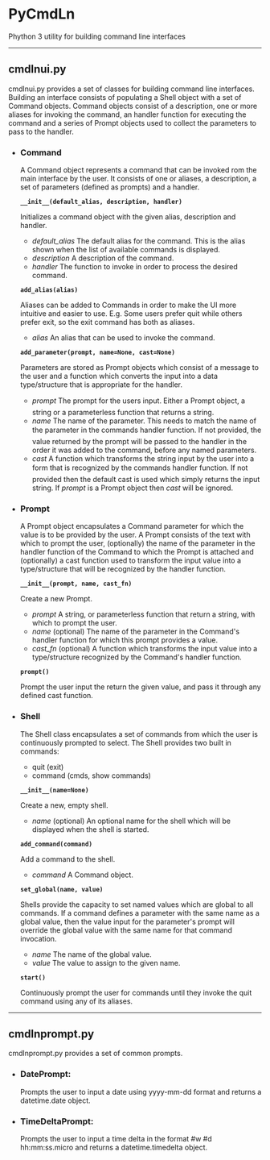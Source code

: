 # PyCmdLn
Phython 3 utility for building command line interfaces

 * * *

## cmdlnui.py

cmdlnui.py provides a set of classes for building command line interfaces.
Building an interface consists of populating a Shell object with a set of
Command objects.  Command objects consist of a description, one or more aliases
for invoking the command, an handler function for executing the command and a
series of Prompt objects used to collect the parameters to pass to the handler.

  - ### Command

    A Command object represents a command that can be invoked rom the main
    interface by the user.  It consists of one or aliases, a description, a set
    of parameters (defined as prompts) and a handler.
  
    **`__init__(default_alias, description, handler)`**

    Initializes a command object with the given alias, description and handler.

    - *default_alias* The default alias for the command.  This is the alias shown when the list
      of available commands is displayed.
    - *description* A description of the command.
    - *handler* The function to invoke in order to process the desired command.

    **`add_alias(alias)`**

    Aliases can be added to Commands in order to make the UI more intuitive and
    easier to use.  E.g. Some users prefer quit while others prefer exit, so the
    exit command has both as aliases.

    - *alias* An alias that can be used to invoke the command.

    **`add_parameter(prompt, name=None, cast=None)`**

    Parameters are stored as Prompt objects which consist of a message to the
    user and a function which converts the input into a data type/structure that
    is appropriate for the handler.  

    - *prompt* The prompt for the user&#146;s input.  Either a Prompt object, a string or
      a parameterless function that returns a string.
    - *name* The name of the parameter.  This needs to match the name of the parameter
      in the command&#146;s handler function.  If not provided, the value
      returned by the prompt will be passed to the handler in the order it was
      added to the command, before any named parameters.
    - *cast* A function which transforms the string input by the user into a form that
      is recognized by the command&#146;s handler function.  If not provided
      then the default cast is used which simply returns the input string.  If
      *prompt* is a Prompt object then *cast* will be ignored.

  - ### Prompt 

    A Prompt object encapsulates a Command parameter for which the value is to
    be provided by the user.  A Prompt consists of the text with which to prompt
    the user, (optionally) the name of the parameter in the handler function of
    the Command to which the Prompt is attached and (optionally) a cast function
    used to transform the input value into a type/structure that will be
    recognized by the handler function.

    **`__init__(prompt, name, cast_fn)`**

    Create a new Prompt.

    - *prompt* A string, or parameterless function that return a string, with which to prompt the user.
    - *name* (optional) The name of the parameter in the Command's handler function for which this prompt provides a value.
    - *cast_fn* (optional) A function which transforms the input value into a type/structure recognized by the Command's handler function.

    **`prompt()`**

    Prompt the user input the return the given value, and pass it through any
    defined cast function.

  - ### Shell

    The Shell class encapsulates a set of commands from which the user is
    continuously prompted to select.  The Shell provides two built in commands:

    - quit (exit)
    - command (cmds, show commands)

    **`__init__(name=None)`**

    Create a new, empty shell.

    - *name* (optional) An optional name for the shell which will be displayed when the shell is started.

    **`add_command(command)`**

    Add a command to the shell.

    - *command* A Command object.

    **`set_global(name, value)`**

    Shells provide the capacity to set named values which are global to all
    commands.  If a command defines a parameter with the same name as a global
    value, then the value input for the parameter's prompt will override the
    global value with the same name for that command invocation.

    - *name* The name of the global value.
    - *value* The value to assign to the given name.

    **`start()`**

    Continuously prompt the user for commands until they invoke the quit command
    using any of its aliases.

 * * *

## cmdlnprompt.py

cmdlnprompt.py provides a set of common prompts.

 - ### DatePrompt:

   Prompts the user to input a date using yyyy-mm-dd format and
   returns a datetime.date object.

 - ### TimeDeltaPrompt: 

   Prompts the user to input a time delta in the format #w #d hh:mm:ss.micro and
   returns a datetime.timedelta object.

